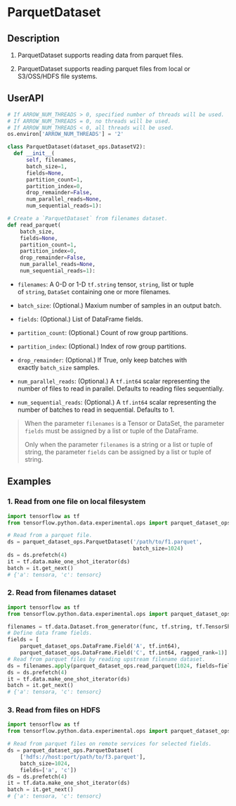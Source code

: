 # ParquetDataset

## Description

1. ParquetDataset supports reading data from parquet files.

2. ParquetDataset supports reading parquet files from local or S3/OSS/HDFS file systems.

## UserAPI

```python
# If ARROW_NUM_THREADS > 0, specified number of threads will be used.
# If ARROW_NUM_THREADS = 0, no threads will be used.
# If ARROW_NUM_THREADS < 0, all threads will be used.
os.environ['ARROW_NUM_THREADS'] = '2'
```

```python
class ParquetDataset(dataset_ops.DatasetV2):
  def __init__(
      self, filenames,
      batch_size=1,
      fields=None,
      partition_count=1,
      partition_index=0,
      drop_remainder=False,
      num_parallel_reads=None,
      num_sequential_reads=1):

# Create a `ParquetDataset` from filenames dataset.
def read_parquet(
    batch_size,
    fields=None,
    partition_count=1,
    partition_index=0,
    drop_remainder=False,
    num_parallel_reads=None,
    num_sequential_reads=1):
```

- `filenames`: A 0-D or 1-D `tf.string` tensor, `string`, list or tuple of `string`, `DataSet` containing one or more filenames.

- `batch_size`: (Optional.) Maxium number of samples in an output batch.

- `fields`: (Optional.) List of DataFrame fields.

- `partition_count`: (Optional.) Count of row group partitions.

- `partition_index`: (Optional.) Index of row group partitions.

- `drop_remainder`: (Optional.) If True, only keep batches with exactly `batch_size` samples.

- `num_parallel_reads`: (Optional.) A `tf.int64` scalar representing the number of files to read in parallel. Defaults to reading files sequentially.

- `num_sequential_reads`: (Optional.) A `tf.int64` scalar representing the number of batches to read in sequential. Defaults to 1.

> When the parameter `filenames` is a Tensor or DataSet, the parameter `fields` must be assigned by a list or tuple of the DataFrame. 
> 
> Only when the parameter `filenames` is a string or a list or tuple of string, the parameter `fields` can be assigned by a list or tuple of string.

## Examples

### 1. Read from one file on local filesystem

```python
import tensorflow as tf
from tensorflow.python.data.experimental.ops import parquet_dataset_ops

# Read from a parquet file.
ds = parquet_dataset_ops.ParquetDataset('/path/to/f1.parquet',
                                        batch_size=1024)
ds = ds.prefetch(4)
it = tf.data.make_one_shot_iterator(ds)
batch = it.get_next()
# {'a': tensora, 'c': tensorc}
```

### 2. Read from filenames dataset

```python
import tensorflow as tf
from tensorflow.python.data.experimental.ops import parquet_dataset_ops

filenames = tf.data.Dataset.from_generator(func, tf.string, tf.TensorShape([]))
# Define data frame fields.
fields = [
    parquet_dataset_ops.DataFrame.Field('A', tf.int64),
    parquet_dataset_ops.DataFrame.Field('C', tf.int64, ragged_rank=1)]
# Read from parquet files by reading upstream filename dataset.
ds = filenames.apply(parquet_dataset_ops.read_parquet(1024, fields=fields))
ds = ds.prefetch(4)
it = tf.data.make_one_shot_iterator(ds)
batch = it.get_next()
# {'a': tensora, 'c': tensorc}
```

### 3. Read from files on HDFS

```python
import tensorflow as tf
from tensorflow.python.data.experimental.ops import parquet_dataset_ops

# Read from parquet files on remote services for selected fields.
ds = parquet_dataset_ops.ParquetDataset(
    ['hdfs://host:port/path/to/f3.parquet'],
    batch_size=1024,
    fields=['a', 'c'])
ds = ds.prefetch(4)
it = tf.data.make_one_shot_iterator(ds)
batch = it.get_next()
# {'a': tensora, 'c': tensorc}
```
